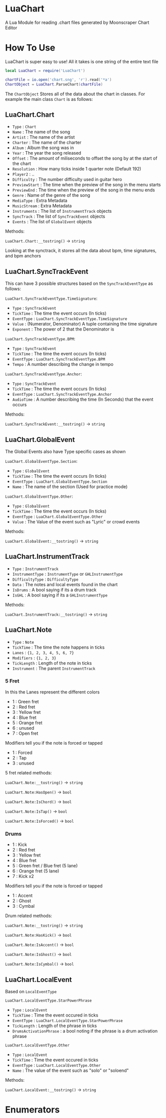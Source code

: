 # LuaChart
A Lua Module for reading .chart files generated by Moonscraper Chart Editor

# How To Use
LuaChart is super easy to use! All it takes is one string of the entire text file

```lua
local LuaChart = require('LuaChart')

chartFile = io.open('chart.sng', 'r').read('*a')
ChartObject = LuaChart.ParseChart(chartFile)
```

The `ChartObject` Stores all of the data about the chart in classes. For example the main class `Chart` is as follows:

## LuaChart.Chart
- `Type` : `Chart`
- `Name` : The name of the song
- `Artist` : The name of the artist
- `Charter` : The name of the charter
- `Album` : Album the song was in
- `Year` : The year the song released
- `Offset` : The amount of miliseconds to offset the song by at the start of the chart
- `Resolution` : How many ticks inside 1 quarter note (Default 192)
- `Player2` : ..
- `Difficulty` : The number difficulty used in guitar hero
- `PreviewStart` : The time when the preview of the song in the menu starts
- `PreviewEnd` : The time when the preview of the song in the menu ends
- `Genre` : Name of the genre of the song
- `MediaType` : Extra Metadata
- `MusicStream` : Extra Metadata
- `Instruments` : The list of `InstrumentTrack` objects
- `SyncTrack` : The list of `SyncTrackEvent` objects
- `Events` : The list of `GlobalEvent` objects

Methods:

`LuaChart.Chart:__tostring()` -> `string`

Looking at the synctrack, it stores all the data about bpm, time signatures, and bpm anchors

## LuaChart.SyncTrackEvent
This can have 3 possible structures based on the `SyncTrackEventType` as follows:

`LuaChart.SyncTrackEventType.TimeSignature`:
- `Type` : `SyncTrackEvent`
- `TickTime` : The time the event occurs (In ticks)
- `EventType` : `LuaChart.SyncTrackEventType.TimeSignature`
- `Value` : (Numerator, Denominator) A tuple containing the time signature
- `Exponent` : The power of 2 that the Denominator is

`LuaChart.SyncTrackEventType.BPM`:
- `Type` : `SyncTrackEvent`
- `TickTime` : The time the event occurs (In ticks)
- `EventType` : `LuaChart.SyncTrackEventType.BPM`
- `Tempo` : A number describing the change in tempo

`LuaChart.SyncTrackEventType.Anchor`:
- `Type` : `SyncTrackEvent`
- `TickTime` : The time the event occurs (In ticks)
- `EventType` : `LuaChart.SyncTrackEventType.Anchor`
- `AudioTime` : A number describing the time (In Seconds) that the event occurs

Methods:

`LuaChart.SyncTrackEvent:__tostring()` -> `string`

## LuaChart.GlobalEvent
The Global Events also have Type specific cases as shown

`LuaChart.GlobalEventType.Section`:
- `Type` : `GlobalEvent`
- `TickTime` : The time the event occurs (In ticks)
- `EventType` : `LuaChart.GlobalEventType.Section`
- `Name` : The name of the section (Used for practice mode)

`LuaChart.GlobalEventType.Other`:
- `Type` : `GlobalEvent`
- `TickTime` : The time the event occurs (In ticks)
- `EventType` : `LuaChart.GlobalEventType.Other`
- `Value` : The Value of the event such as "Lyric" or crowd events

Methods:

`LuaChart.GlobalEvent:__tostring()` -> `string`

## LuaChart.InstrumentTrack
- `Type` : `InstrumentTrack`
- `InstrumentType` : `InstrumentType` or `GHLInstrumentType`
- `DifficultyType` : `DifficultyType`
- `Data` : The notes and local events found in the chart
- `IsDrums` : A bool saying if its a drum track
- `IsGHL` : A bool saying if its a `GHLInstrumentType`

Methods:

`LuaChart.InstrumentTrack:__tostring()` -> `string`

## LuaChart.Note
- `Type` : `Note`
- `TickTime` : The time the note happens in ticks
- `Lanes` : `{1, 2, 3, 4, 5, 6, 7}`
- `Modifiers` : `{1, 2, 3}`
- `TickLength` : Length of the note in ticks
- `Instrument` : The parent `InstrumentTrack`

### 5 Fret
In this the Lanes represent the different colors

- 1 : Green fret
- 2 : Red fret
- 3 : Yellow fret
- 4 : Blue fret
- 5 : Orange fret
- 6 : unused
- 7 : Open fret

Modifiers tell you if the note is forced or tapped
- 1 : Forced
- 2 : Tap
- 3 : unused

5 fret related methods:

`LuaChart.Note:__tostring()` -> `string`

`LuaChart.Note:HasOpen()` -> `bool`

`LuaChart.Note:IsChord()` -> `bool`

`LuaChart.Note:IsTap()` -> `bool`

`LuaChart.Note:IsForced()` -> `bool`

### Drums

- 1 : Kick
- 2 : Red fret
- 3 : Yellow fret
- 4 : Blue fret
- 5 : Green fret / Blue fret (5 lane)
- 6 : Orange fret (5 lane)
- 7 : Kick x2

Modifiers tell you if the note is forced or tapped
- 1 : Accent
- 2 : Ghost
- 3 : Cymbal

Drum related methods:

`LuaChart.Note:__tostring()` -> `string`

`LuaChart.Note:HasKick()` -> `bool`

`LuaChart.Note:IsAccent()` -> `bool`

`LuaChart.Note:IsGhost()` -> `bool`

`LuaChart.Note:IsCymbal()` -> `bool`

## LuaChart.LocalEvent
Based on `LocalEventType`

`LuaChart.LocalEventType.StarPowerPhrase`
- `Type` : `LocalEvent`
- `TickTime` : Time the event occured in ticks
- `EventType` : `LuaChart.LocalEventType.StarPowerPhrase`
- `TickLength` : Length of the phrase in ticks
- `DrumsActivationPhrase` : a bool noting if the phrase is a drum activation phrase

`LuaChart.LocalEventType.Other`
- `Type` : `LocalEvent`
- `TickTime` : Time the event occured in ticks
- `EventType` : `LuaChart.LocalEventType.Other`
- `Name` : The value of the event such as "solo" or "soloend"

Methods:

`LuaChart.LocalEvent:__tostring()` -> `string`

# Enumerators


